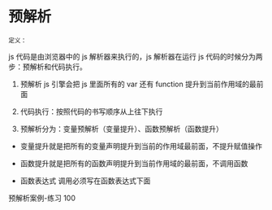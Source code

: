 # 预解析

`定义：`

js 代码是由浏览器中的 js 解析器来执行的，js 解析器在运行 js 代码的时候分为两步：预解析和代码执行。

1. 预解析 js 引擎会把 js 里面所有的 var 还有 function 提升到当前作用域的最前面
2. 代码执行：按照代码的书写顺序从上往下执行

3. 预解析分为：变量预解析（变量提升）、函数预解析（函数提升）

- 变量提升就是把所有的变量声明提升到当前的作用域最前面，不提升赋值操作

- 函数提升就是把所有的函数声明提升到当前作用域的最前面，不调用函数

- 函数表达式 调用必须写在函数表达式下面

预解析案例-练习 100
